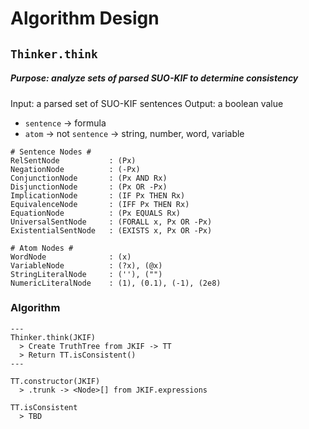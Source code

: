 # Algorithm Design

## `Thinker.think`

##### Purpose: analyze sets of parsed SUO-KIF to determine consistency

Input: a parsed set of SUO-KIF sentences
Output: a boolean value

- `sentence` -> formula
- `atom` -> not `sentence` -> string, number, word, variable

```
# Sentence Nodes #
RelSentNode           : (Px)
NegationNode          : (-Px)
ConjunctionNode       : (Px AND Rx)
DisjunctionNode       : (Px OR -Px)
ImplicationNode       : (IF Px THEN Rx)
EquivalenceNode       : (IFF Px THEN Rx)
EquationNode          : (Px EQUALS Rx)
UniversalSentNode     : (FORALL x, Px OR -Px)
ExistentialSentNode   : (EXISTS x, Px OR -Px)

# Atom Nodes #
WordNode              : (x)
VariableNode          : (?x), (@x)
StringLiteralNode     : (''), ("")
NumericLiteralNode    : (1), (0.1), (-1), (2e8)
```

### Algorithm

```
---
Thinker.think(JKIF)
  > Create TruthTree from JKIF -> TT
  > Return TT.isConsistent()
---

TT.constructor(JKIF)
  > .trunk -> <Node>[] from JKIF.expressions

TT.isConsistent
  > TBD
```




